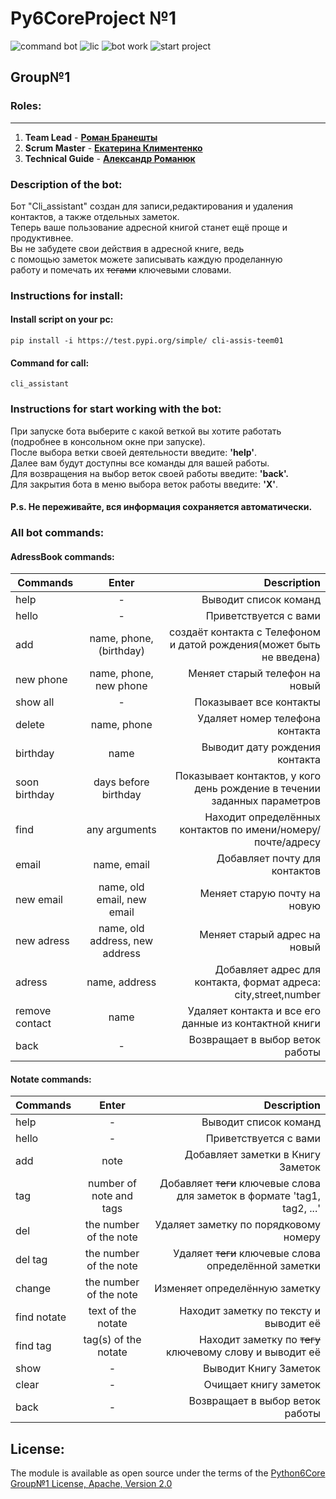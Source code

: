 # Py6CoreProject №1
![command bot](https://img.shields.io/pypi/pyversions/pyth?color=orange&label=Command%20Bot&logo=R)
![lic](https://img.shields.io/pypi/l/clu?color=orange&label=Py6Core%20Group%E2%84%961%20License&logo=R)
![bot work](https://img.shields.io/github/commit-activity/m/Roman-Braneshty/Py6CoreProject-1?color=orange&label=Bot%20Work&logo=R)
![start project](https://img.shields.io/date/1655672400?color=orange&label=start%20project)
## Group№1

### Roles:
___
1) **Team Lead** - **[Роман Бранешты](https://github.com/Roman-Braneshty)** 
2) **Scrum Master** - **[Екатерина Климентенко](https://github.com/klymentenkokate)**
3) **Technical Guide** - **[Александр Романюк](https://github.com/romaniuk-o)**

### Description of the bot:
Бот "Cli_assistant" создан для записи,редактирования и удаления\
контактов, а также отдельных заметок. \
Теперь ваше пользование адресной книгой станет ещё проще и продуктивнее.\
Вы не забудете свои действия в адресной книге, ведь\
с помощью заметок можете записывать каждую проделанную\
работу и помечать их ~~тегами~~ ключевыми словами.

### Instructions for install:
#### Install script on your pc:
    pip install -i https://test.pypi.org/simple/ cli-assis-teem01
#### Command for call:
    cli_assistant

### Instructions for start working with the bot:
При запуске бота выберите с какой веткой вы хотите работать\
(подробнее в консольном окне при запуске).\
После выбора ветки своей деятельности введите: **'help'**.\
Далее вам будут доступны все команды для вашей работы.\
Для возвращения на выбор веток своей работы введите: **'back'.**\
Для закрытия бота в меню выбора веток работы введите: **'X'**.
#### **P.s. Не переживайте, вся информация сохраняется автоматически.**

### All bot commands:
#### AdressBook commands:
| Commands       |             Enter              |                                                              Description |
|----------------|:------------------------------:|-------------------------------------------------------------------------:|
| help           |               -                |                                                    Выводит список команд |
| hello          |               -                |                                                    Приветствуется с вами |
| add            |    name, phone, (birthday)     |     создаёт контакта с Телефоном и датой рождения(может быть не введена) |
| new phone      |     name, phone, new phone     |                                           Меняет старый телефон на новый |
| show all       |               -                |                                                  Показывает все контакты |
| delete         |          name, phone           |                                          Удаляет номер телефона контакта |                                                                       
| birthday       |              name              |                                           Выводит дату рождения контакта |                                                                                 
| soon birthday  |      days before birthday      | Показывает контактов, у кого день рождение в течении заданных параметров |
| find           |         any arguments          |              Находит определённых контактов по имени/номеру/почте/адресу |                                            
| email          |          name, email           |                                            Добавляет почту для контактов |                                                                                 
| new email      |   name, old email, new email   |                                             Меняет старую почту на новую |                                                        
| new adress     | name, old address, new address |                                             Меняет старый адрес на новый |                                            
| adress         |         name, address          |          Добавляет адрес для контакта, формат адреса: city,street,number |                                       
| remove contact |              name              |                    Удаляет контакта и все его данные из контактной книги |  
 | back           |               -                |                                          Возвращает в выбор веток работы |
#### Notate commands:
| Commands    |          Enter          |                                                               Description |
|-------------|:-----------------------:|--------------------------------------------------------------------------:|
| help        |            -            |                                                     Выводит список команд |
| hello       |            -            |                                                     Приветствуется с вами |
| add         |          note           |                                         Добавляет заметки в Книгу Заметок |
| tag         | number of note and tags | Добавляет ~~теги~~ ключевые слова для заметок в формате 'tag1, tag2, ...' |
| del         | the number of the note  |                                     Удаляет заметку по порядковому номеру |
| del tag     | the number of the note  |                      Удаляет ~~теги~~ ключевые слова определённой заметки |
| change      | the number of the note  |                                             Изменяет определённую заметку |
| find notate |   text of the notate    |                                    Находит заметку по тексту и выводит её |
| find tag    |  tag(s) of the notate   |                  Находит заметку по ~~тегу~~ ключевому слову и выводит её |
| show        |            -            |                                                     Выводит Книгу Заметок |
| clear       |            -            |                                                     Очищает книгу заметок |
| back        |            -            |                                           Возвращает в выбор веток работы |

## License: 
The module is available as open source under the terms of the [Python6Core Group№1 License, Apache, Version 2.0 ](http://www.apache.org/licenses/)
